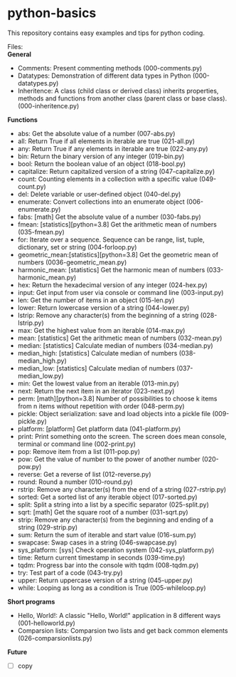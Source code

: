# python-basics
This repository contains easy examples and tips for python coding. 

Files:<br>
**General**
<ul>
  <li> Comments:    Present commenting methods (000-comments.py)</li>
  <li> Datatypes:   Demonstration of different data types in Python (000-datatypes.py)</li>
  <li> Inheritence: A class (child class or derived class) inherits properties, methods and functions from another class (parent class or base class). (000-inheritence.py)</li>
</ul>

**Functions**

<ul>
  <li> abs:       Get the absolute value of a number (007-abs.py)</li>
  <li> all:       Return True if all elements in iterable are true (021-all.py)</li>
  <li> any:       Return True if any elements in iterable are true (022-any.py)</li>
  <li> bin:       Return the binary version of any integer (019-bin.py)</li>
  <li> bool:      Return the boolean value of an object (018-bool.py)</li>
  <li> capitalize:    Return capitalized version of a string (047-capitalize.py)</li>
  <li> count:     Counting elements in a collection with a specific value (049-count.py)</li>
  <li> del:       Delete variable or user-defined object (040-del.py)</li>
  <li> enumerate: Convert collections into an enumerate object (006-enumerate.py)</li>
  <li> fabs:      [math] Get the absolute value of a number (030-fabs.py)</li>
  <li> fmean:     [statistics][python=3.8] Get the arithmetic mean of numbers (035-fmean.py)</li>  
  <li> for:       Iterate over a sequence. Sequence can be range, list, tuple, dictionary, set or string (004-forloop.py)</li>
  <li> geometric_mean:[statistics][python=3.8] Get the geometric mean of numbers (0036-geometric_mean.py)</li>    
  <li> harmonic_mean: [statistics] Get the harmonic mean of numbers (033-harmonic_mean.py)</li>
  <li> hex:       Return the hexadecimal version of any integer (024-hex.py)</li>
  <li> input:     Get input from user via console or command line (003-input.py)</li>
  <li> len:       Get the number of items in an object (015-len.py)</li>
  <li> lower:     Return lowercase version of a string (044-lower.py)</li>
  <li> lstrip:    Remove any character(s) from the beginning of a string (028-lstrip.py)</li>
  <li> max:       Get the highest value from an iterable (014-max.py)</li>
  <li> mean:      [statistics] Get the arithmetic mean of numbers (032-mean.py)</li>
  <li> median:    [statistics] Calculate median of numbers (034-median.py)</li>
  <li> median_high:  [statistics] Calculate median of numbers (038-median_high.py)</li>  
  <li> median_low:   [statistics] Calculate median of numbers (037-median_low.py)</li>
  <li> min:       Get the lowest value from an iterable (013-min.py)</li>
  <li> next:      Return the next item in an iterator (023-next.py)</li>
  <li> perm:      [math][python=3.8] Number of possibilities to choose k items from n items without repetition with order (048-perm.py)</li>
  <li> pickle:    Object serialization: save and load objects into a pickle file (009-pickle.py)</li>
  <li> platform:  [platform] Get platform data (041-platform.py)</li>
  <li> print:     Print something onto the screen. The screen does mean console, terminal or command line (002-print.py)</li>
  <li> pop:       Remove item from a list (011-pop.py)</li>
  <li> pow:       Get the value of number to the power of another number (020-pow.py)</li>
  <li> reverse:   Get a reverse of list (012-reverse.py)</li>
  <li> round:     Round a number (010-round.py)</li>
  <li> rstrip:    Remove any character(s) from the end of a string (027-rstrip.py)</li>
  <li> sorted:    Get a sorted list of any iterable object (017-sorted.py)</li>
  <li> split:     Split a string into a list by a specific separator (025-split.py)</li>
  <li> sqrt:      [math] Get the square root of a number (031-sqrt.py)</li>  
  <li> strip:     Remove any character(s) from the beginning and ending of a string (029-strip.py)</li>  
  <li> sum:       Return the sum of iterable and start value (016-sum.py)</li>
  <li> swapcase:  Swap cases in a string (046-swapcase.py)</li>
  <li> sys_platform: [sys] Check operation system (042-sys_platform.py)</li>
  <li> time:      Return current timestamp in seconds (039-time.py)</li>
  <li> tqdm:      Progress bar into the console with tqdm (008-tqdm.py)</li>
  <li> try:       Test part of a code (043-try.py)</li>
  <li> upper:     Return uppercase version of a string (045-upper.py)</li>
  <li> while:     Looping as long as a condition is True (005-whileloop.py)</li>
</ul>

**Short programs**
<ul>
  <li>Hello, World!:    A classic "Hello, World!" application in 8 different ways (001-helloworld.py)</li>
  <li>Comparsion lists: Comparsion two lists and get back common elements (026-comparsionlists.py)</li>
</ul>

**Future**
- [ ] copy
